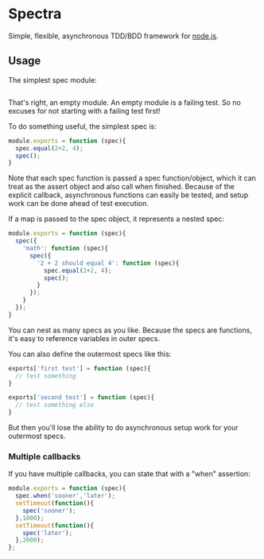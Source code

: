 # Spectra

Simple, flexible, asynchronous TDD/BDD framework for [node.js](http://nodejs.org).

## Usage

The simplest spec module:

```js

```

That's right, an empty module. An empty module is a failing test. So no excuses
for not starting with a failing test first!

To do something useful, the simplest spec is:

```js
module.exports = function (spec){
  spec.equal(2+2, 4);
  spec();
}
```

Note that each spec function is passed a spec function/object, which it can
treat as the assert object and also call when finished. Because of the explicit
callback, asynchronous functions can easily be tested, and setup work can be
done ahead of test execution.

If a map is passed to the spec object, it represents a nested spec:

```js
module.exports = function (spec){
  spec({
    'math': function (spec){
      spec({
        '2 + 2 should equal 4': function (spec){
          spec.equal(2+2, 4);
          spec();
        }
      });
    }
  });
}
```

You can nest as many specs as you like. Because the specs are functions, it's
easy to reference variables in outer specs.

You can also define the outermost specs like this:

```js
exports['first test'] = function (spec){
  // test something
}

exports['second test'] = function (spec){
  // test something else
}
```

But then you'll lose the ability to do asynchronous setup work for your
outermost specs.

### Multiple callbacks

If you have multiple callbacks, you can state that with a "when" assertion:

```js
module.exports = function (spec){
  spec.when('sooner','later');
  setTimeout(function(){
    spec('sooner');
  },1000);
  setTimeout(function(){
    spec('later');
  },2000);
};
```
